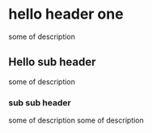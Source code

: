 # hello header one 
 some  of description 

## Hello sub header
 some  of description 
### sub sub header 
 some  of description 
 some  of description 

 